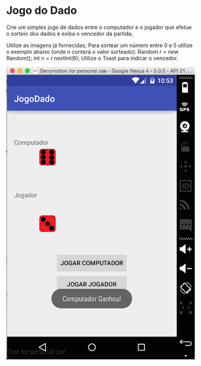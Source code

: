 # Jogo do Dado

Crie um simples jogo de dados entre o computador e o jogador que efetue o sorteio dos dados e exiba o vencedor da partida;

Utilize as imagens já fornecidas;
Para sortear um número entre 0 e 5 utilize o exemplo abaixo (onde n conterá o valor sorteado):
Random r = new Random(); int n = r.nextInt(6);
Utilize o Toast para indicar o vencedor.


![alt tag](https://raw.githubusercontent.com/thiagotn/JogoDado/master/computador-ganhou.png)
